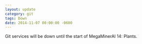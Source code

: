```yaml
---
layout: update
category: git
tags: Down
date: 2014-11-07 00:00:00 -0600
---
```


Git services will be down until the start of MegaMinerAI 14: Plants.
